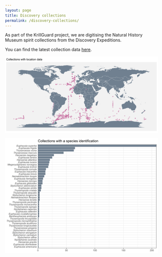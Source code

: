 ```yaml
---
layout: page
title: Discovery collections
permalink: /discovery-collections/
---
```


As part of the KrillGuard project, we are digitising the Natural History Museum spirit collections from the Discovery Expeditions. 

You can find the latest collection data [here]().  

![map](images/map.png)

![map](images/species.png)
